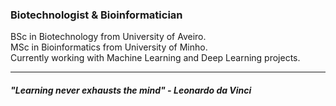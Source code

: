 ### Biotechnologist & Bioinformatician

BSc in Biotechnology from University of Aveiro.  
MSc in Bioinformatics from University of Minho.  
Currently working with Machine Learning and Deep Learning projects. 

- - - - -
##### ***"Learning never exhausts the mind" - Leonardo da Vinci***
